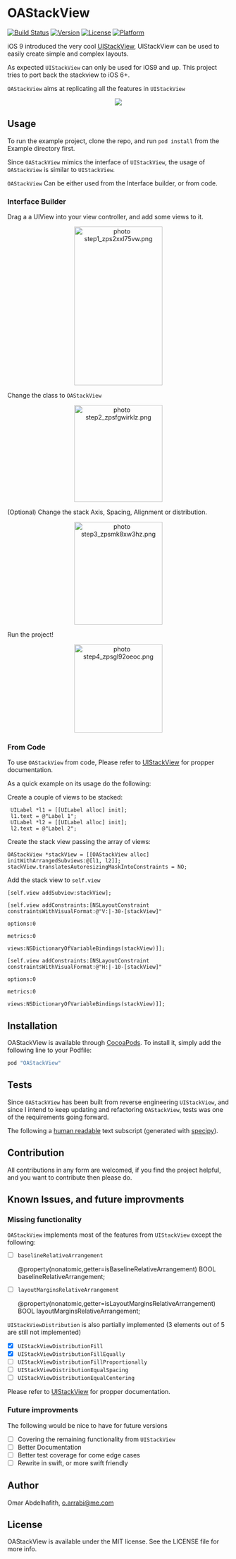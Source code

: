 # OAStackView

[![Build Status](https://travis-ci.org/oarrabi/OAStackView.svg)](https://travis-ci.org/oarrabi/OAStackView)
[![Version](https://img.shields.io/cocoapods/v/OAStackView.svg?style=flat)](http://cocoapods.org/pods/OAStackView)
[![License](https://img.shields.io/cocoapods/l/OAStackView.svg?style=flat)](http://cocoapods.org/pods/OAStackView)
[![Platform](https://img.shields.io/cocoapods/p/OAStackView.svg?style=flat)](http://cocoapods.org/pods/OAStackView)

iOS 9 introduced the very cool [UIStackView](https://developer.apple.com/library/prerelease/ios/documentation/UIKit/Reference/UIStackView_Class_Reference/), UIStackView can be used to easily create simple and complex layouts.

As expected `UIStackView` can only be used for iOS9 and up. This project tries to port back the stackview to iOS 6+.

`OAStackView` aims at replicating all the features in `UIStackView`

<p align="center"><img src ="http://g.recordit.co/RPV2txRGLu.gif" /></p>

## Usage

To run the example project, clone the repo, and run `pod install` from the Example directory first.

Since `OAStackView` mimics the interface of `UIStackView`, the usage of `OAStackView` is similar to `UIStackView`.

`OAStackView` Can be either used from the Interface builder, or from code.

### Interface Builder

Drag a a UIView into your view controller, and add some views to it.


<p align="center"><img src="http://i1348.photobucket.com/albums/p740/o_abdelhafith/step1_zps2xxl75vw.png" border="0" alt=" photo step1_zps2xxl75vw.png" height="360px" width="200px"/></p>

Change the class to `OAStackView`

<p align="center"><img src="http://i1348.photobucket.com/albums/p740/o_abdelhafith/step2_zpsfgwirklz.png" border="0" alt=" photo step2_zpsfgwirklz.png" height="220px" width="200px"/></p>

(Optional) Change the stack Axis, Spacing, Alignment or distribution.

<p align="center"><img src="http://i1348.photobucket.com/albums/p740/o_abdelhafith/step3_zpsmk8xw3hz.png" border="0" alt=" photo step3_zpsmk8xw3hz.png" height="233 the viewpx" width="200px"/></p>

Run the project!

<p align="center"><img src="http://i1348.photobucket.com/albums/p740/o_abdelhafith/step4_zpsgl92oeoc.png" border="0" alt=" photo step4_zpsgl92oeoc.png" height="200px" width="200px"/> </p>


### From Code

To use `OAStackView` from code, Please refer to [UIStackView](https://developer.apple.com/library/prerelease/ios/documentation/UIKit/Reference/UIStackView_Class_Reference/) for propper documentation.

As a quick example on its usage do the following:

Create a couple of views to be stacked:

```objc
 UILabel *l1 = [[UILabel alloc] init];
 l1.text = @"Label 1";
 UILabel *l2 = [[UILabel alloc] init];
 l2.text = @"Label 2";
```

Create the stack view passing the array of views:

```objc
OAStackView *stackView = [[OAStackView alloc] initWithArrangedSubviews:@[l1, l2]];
stackView.translatesAutoresizingMaskIntoConstraints = NO;
```

Add the stack view to `self.view`

```objc
[self.view addSubview:stackView];

[self.view addConstraints:[NSLayoutConstraint constraintsWithVisualFormat:@"V:|-30-[stackView]"
                                                                  options:0
                                                                  metrics:0
                                                                    views:NSDictionaryOfVariableBindings(stackView)]];

[self.view addConstraints:[NSLayoutConstraint constraintsWithVisualFormat:@"H:|-10-[stackView]"
                                                                  options:0
                                                                  metrics:0
                                                                    views:NSDictionaryOfVariableBindings(stackView)]];
```

## Installation

OAStackView is available through [CocoaPods](http://cocoapods.org). To install
it, simply add the following line to your Podfile:

```ruby
pod "OAStackView"
```

## Tests

Since `OAStackView` has been built from reverse engineering `UIStackView`, and since I intend to keep updating and refactoring `OAStackView`, tests was one of the requirements going forward.

The following a [human readable](https://raw.githubusercontent.com/oarrabi/OAStackView/master/Example/Tests/tests.transcript.txt?token=ABZLPOoXoCREu-BpaaIEVcTY5i1icbkrks5ViJ_9wA%3D%3D) text subscript (generated with [specipy](https://github.com/oarrabi/specipy)).

## Contribution

All contributions in any form are welcomed, if you find the project helpful, and you want to contribute then please do.

## Known Issues, and future improvments

### Missing functionality
`OAStackView` implements most of the features from `UIStackView` except the following:

- [ ] `baselineRelativeArrangement`   

	@property(nonatomic,getter=isBaselineRelativeArrangement) BOOL baselineRelativeArrangement;

- [ ] `layoutMarginsRelativeArrangement`     


	@property(nonatomic,getter=isLayoutMarginsRelativeArrangement) BOOL layoutMarginsRelativeArrangement;    

`UIStackViewDistribution` is also partially implemented (3 elements out of 5 are still not implemented)    
- [x] `UIStackViewDistributionFill`
- [x] `UIStackViewDistributionFillEqually`    
- [ ] `UIStackViewDistributionFillProportionally`   
- [ ] `UIStackViewDistributionEqualSpacing`    
- [ ] `UIStackViewDistributionEqualCentering`   

Please refer to [UIStackView](https://developer.apple.com/library/prerelease/ios/documentation/UIKit/Reference/UIStackView_Class_Reference/) for propper documentation.

### Future improvments
The following would be nice to have for future versions

- [ ] Covering the remaining functionality from `UIStackView`
- [ ] Better Documentation
- [ ] Better test coverage for come edge cases
- [ ] Rewrite in swift, or more swift friendly

## Author

Omar Abdelhafith, o.arrabi@me.com

## License

OAStackView is available under the MIT license. See the LICENSE file for more info.
